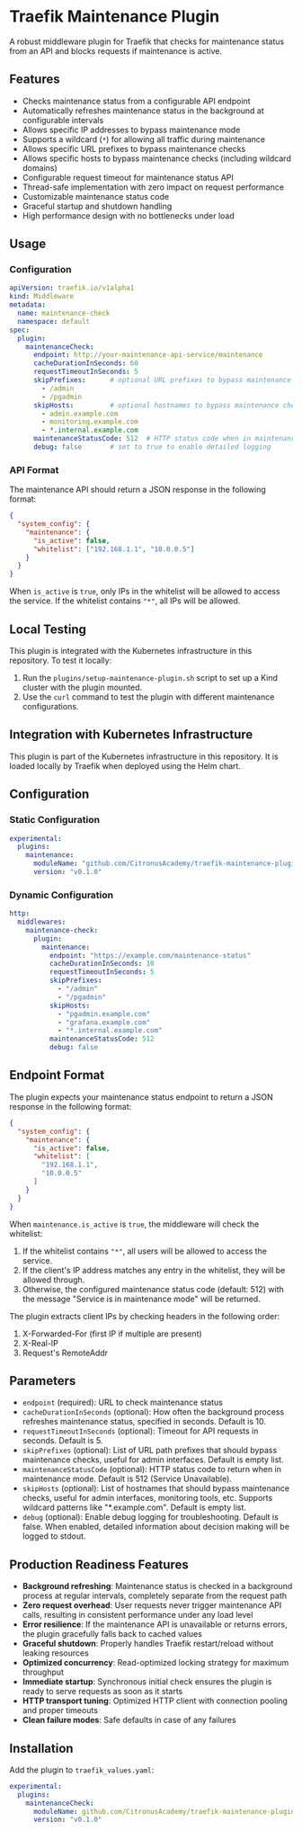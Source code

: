 # Traefik Maintenance Plugin

A robust middleware plugin for Traefik that checks for maintenance status from an API and blocks requests if maintenance is active.

## Features

- Checks maintenance status from a configurable API endpoint
- Automatically refreshes maintenance status in the background at configurable intervals
- Allows specific IP addresses to bypass maintenance mode
- Supports a wildcard (`*`) for allowing all traffic during maintenance
- Allows specific URL prefixes to bypass maintenance checks
- Allows specific hosts to bypass maintenance checks (including wildcard domains)
- Configurable request timeout for maintenance status API 
- Thread-safe implementation with zero impact on request performance
- Customizable maintenance status code
- Graceful startup and shutdown handling
- High performance design with no bottlenecks under load

## Usage

### Configuration

```yaml
apiVersion: traefik.io/v1alpha1
kind: Middleware
metadata:
  name: maintenance-check
  namespace: default
spec:
  plugin:
    maintenanceCheck:
      endpoint: http://your-maintenance-api-service/maintenance
      cacheDurationInSeconds: 60
      requestTimeoutInSeconds: 5
      skipPrefixes:      # optional URL prefixes to bypass maintenance checks
        - /admin
        - /pgadmin
      skipHosts:         # optional hostnames to bypass maintenance checks
        - admin.example.com
        - monitoring.example.com
        - *.internal.example.com
      maintenanceStatusCode: 512  # HTTP status code when in maintenance
      debug: false       # set to true to enable detailed logging
```

### API Format

The maintenance API should return a JSON response in the following format:

```json
{
  "system_config": {
    "maintenance": {
      "is_active": false,
      "whitelist": ["192.168.1.1", "10.0.0.5"]
    }
  }
}
```

When `is_active` is `true`, only IPs in the whitelist will be allowed to access the service. If the whitelist contains `"*"`, all IPs will be allowed.

## Local Testing

This plugin is integrated with the Kubernetes infrastructure in this repository. To test it locally:

1. Run the `plugins/setup-maintenance-plugin.sh` script to set up a Kind cluster with the plugin mounted.
2. Use the `curl` command to test the plugin with different maintenance configurations.

## Integration with Kubernetes Infrastructure

This plugin is part of the Kubernetes infrastructure in this repository. It is loaded locally by Traefik when deployed using the Helm chart.

## Configuration

### Static Configuration

```yaml
experimental:
  plugins:
    maintenance:
      moduleName: "github.com/CitronusAcademy/traefik-maintenance-plugin"
      version: "v0.1.0"
```

### Dynamic Configuration

```yaml
http:
  middlewares:
    maintenance-check:
      plugin:
        maintenance:
          endpoint: "https://example.com/maintenance-status"
          cacheDurationInSeconds: 10
          requestTimeoutInSeconds: 5
          skipPrefixes:
            - "/admin"
            - "/pgadmin"
          skipHosts:
            - "pgadmin.example.com"
            - "grafana.example.com"
            - "*.internal.example.com"
          maintenanceStatusCode: 512
          debug: false
```

## Endpoint Format

The plugin expects your maintenance status endpoint to return a JSON response in the following format:

```json
{
  "system_config": {
    "maintenance": {
      "is_active": false,
      "whitelist": [
        "192.168.1.1",
        "10.0.0.5"
      ]
    }
  }
}
```

When `maintenance.is_active` is `true`, the middleware will check the whitelist:

1. If the whitelist contains `"*"`, all users will be allowed to access the service.
2. If the client's IP address matches any entry in the whitelist, they will be allowed through.
3. Otherwise, the configured maintenance status code (default: 512) with the message "Service is in maintenance mode" will be returned.

The plugin extracts client IPs by checking headers in the following order:
1. X-Forwarded-For (first IP if multiple are present)
2. X-Real-IP
3. Request's RemoteAddr

## Parameters

- `endpoint` (required): URL to check maintenance status
- `cacheDurationInSeconds` (optional): How often the background process refreshes maintenance status, specified in seconds. Default is 10.
- `requestTimeoutInSeconds` (optional): Timeout for API requests in seconds. Default is 5.
- `skipPrefixes` (optional): List of URL path prefixes that should bypass maintenance checks, useful for admin interfaces. Default is empty list.
- `maintenanceStatusCode` (optional): HTTP status code to return when in maintenance mode. Default is 512 (Service Unavailable).
- `skipHosts` (optional): List of hostnames that should bypass maintenance checks, useful for admin interfaces, monitoring tools, etc. Supports wildcard patterns like "*.example.com". Default is empty list.
- `debug` (optional): Enable debug logging for troubleshooting. Default is false. When enabled, detailed information about decision making will be logged to stdout.

## Production Readiness Features

- **Background refreshing**: Maintenance status is checked in a background process at regular intervals, completely separate from the request path
- **Zero request overhead**: User requests never trigger maintenance API calls, resulting in consistent performance under any load level
- **Error resilience**: If the maintenance API is unavailable or returns errors, the plugin gracefully falls back to cached values
- **Graceful shutdown**: Properly handles Traefik restart/reload without leaking resources
- **Optimized concurrency**: Read-optimized locking strategy for maximum throughput
- **Immediate startup**: Synchronous initial check ensures the plugin is ready to serve requests as soon as it starts
- **HTTP transport tuning**: Optimized HTTP client with connection pooling and proper timeouts
- **Clean failure modes**: Safe defaults in case of any failures

## Installation

Add the plugin to `traefik_values.yaml`:
```yaml
experimental:
  plugins:
    maintenanceCheck:
      moduleName: github.com/CitronusAcademy/traefik-maintenance-plugin
      version: "v0.1.0"
```
